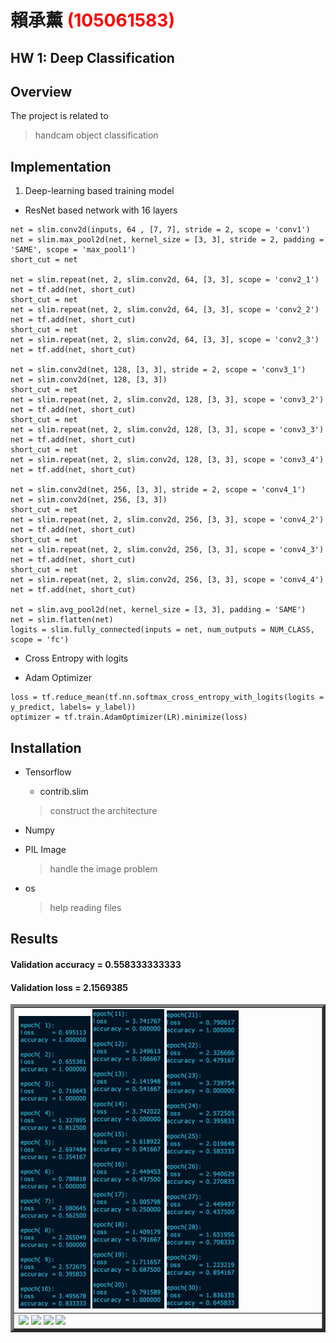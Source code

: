 # 賴承薰 <span style="color:red">(105061583)</span>

## HW 1: Deep Classification

## Overview
The project is related to 
> handcam object classification


## Implementation
1. Deep-learning based training model


* ResNet based network with 16 layers

```
net = slim.conv2d(inputs, 64 , [7, 7], stride = 2, scope = 'conv1')
net = slim.max_pool2d(net, kernel_size = [3, 3], stride = 2, padding = 'SAME', scope = 'max_pool1')
short_cut = net

net = slim.repeat(net, 2, slim.conv2d, 64, [3, 3], scope = 'conv2_1')
net = tf.add(net, short_cut)
short_cut = net
net = slim.repeat(net, 2, slim.conv2d, 64, [3, 3], scope = 'conv2_2')
net = tf.add(net, short_cut)
short_cut = net
net = slim.repeat(net, 2, slim.conv2d, 64, [3, 3], scope = 'conv2_3')
net = tf.add(net, short_cut)

net = slim.conv2d(net, 128, [3, 3], stride = 2, scope = 'conv3_1')
net = slim.conv2d(net, 128, [3, 3])
short_cut = net
net = slim.repeat(net, 2, slim.conv2d, 128, [3, 3], scope = 'conv3_2')
net = tf.add(net, short_cut)
short_cut = net
net = slim.repeat(net, 2, slim.conv2d, 128, [3, 3], scope = 'conv3_3')
net = tf.add(net, short_cut)
short_cut = net
net = slim.repeat(net, 2, slim.conv2d, 128, [3, 3], scope = 'conv3_4')
net = tf.add(net, short_cut)

net = slim.conv2d(net, 256, [3, 3], stride = 2, scope = 'conv4_1')
net = slim.conv2d(net, 256, [3, 3])
short_cut = net
net = slim.repeat(net, 2, slim.conv2d, 256, [3, 3], scope = 'conv4_2')
net = tf.add(net, short_cut)
short_cut = net
net = slim.repeat(net, 2, slim.conv2d, 256, [3, 3], scope = 'conv4_3')
net = tf.add(net, short_cut)
short_cut = net
net = slim.repeat(net, 2, slim.conv2d, 256, [3, 3], scope = 'conv4_4')
net = tf.add(net, short_cut)
		
net = slim.avg_pool2d(net, kernel_size = [3, 3], padding = 'SAME')
net = slim.flatten(net)
logits = slim.fully_connected(inputs = net, num_outputs = NUM_CLASS, scope = 'fc')
```

* Cross Entropy with logits

* Adam Optimizer

```
loss = tf.reduce_mean(tf.nn.softmax_cross_entropy_with_logits(logits = y_predict, labels= y_label))
optimizer = tf.train.AdamOptimizer(LR).minimize(loss)
```

## Installation
* Tensorflow
    
    * contrib.slim
    
    > construct the architecture

* Numpy

* PIL Image

    > handle the image problem

* os

    > help reading files


## Results
#### Validation accuracy = 0.558333333333
#### Validation loss     = 2.1569385
<table border=5>
<tr>
<td>
<img src="螢幕快照 2017-10-11 下午8.11.21.png" width="24%"/>
<img src="螢幕快照 2017-10-11 下午11.03.59.png" width="24%"/>
<img src="螢幕快照 2017-10-11 下午11.04.11.png" width="24%"/>
</td>
</tr>

<tr>
<td>
<img src="placeholder.jpg" width="24%"/>
<img src="placeholder.jpg" width="24%"/>
<img src="placeholder.jpg" width="24%"/>
<img src="placeholder.jpg" width="24%"/>
</td>
</tr>

</table>


